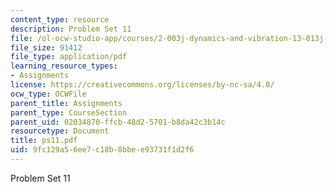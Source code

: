 ```yaml
---
content_type: resource
description: Problem Set 11
file: /ol-ocw-studio-app/courses/2-003j-dynamics-and-vibration-13-013j-fall-2002/9fc129a56ee7c18b8bbee93731f1d2f6_ps11.pdf
file_size: 91412
file_type: application/pdf
learning_resource_types:
- Assignments
license: https://creativecommons.org/licenses/by-nc-sa/4.0/
ocw_type: OCWFile
parent_title: Assignments
parent_type: CourseSection
parent_uid: 02034870-ffcb-48d2-5701-b8da42c3b14c
resourcetype: Document
title: ps11.pdf
uid: 9fc129a5-6ee7-c18b-8bbe-e93731f1d2f6
---
```

Problem Set 11